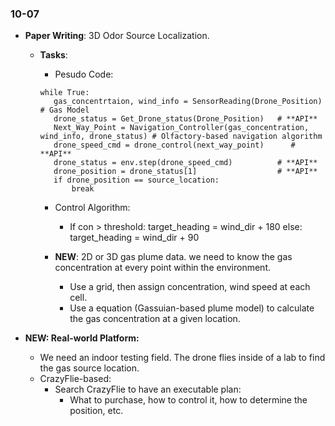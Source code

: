 ### 10-07
* **Paper Writing**: 3D Odor Source Localization.
  * **Tasks**:
    * Pesudo Code:
    
    ```
    while True:
       gas_concentrtaion, wind_info = SensorReading(Drone_Position) # Gas Model
       drone_status = Get_Drone_status(Drone_Position)   # **API** 
       Next_Way_Point = Navigation_Controller(gas_concentration, wind_info, drone_status) # Olfactory-based navigation algorithm
       drone_speed_cmd = drone_control(next_way_point)      # **API**
       drone_status = env.step(drone_speed_cmd)          # **API**
       drone_position = drone_status[1]                  # **API**
       if drone_position == source_location:
           break 
    ```

    * Control Algorithm: 
      * If con > threshold:
          target_heading = wind_dir + 180
        else:
          target_heading = wind_dir + 90

    * **NEW**: 2D or 3D gas plume data. we need to know the gas concentration at every point within the environment.
      * Use a grid, then assign concentration, wind speed at each cell.
      * Use a equation (Gassuian-based plume model) to calculate the gas concentration at a given location. 


* **NEW: Real-world Platform:**
  * We need an indoor testing field. The drone flies inside of a lab to find the gas source location. 
  * CrazyFlie-based: 
    * Search CrazyFlie to have an executable plan:
      * What to purchase, how to control it, how to determine the position, etc. 